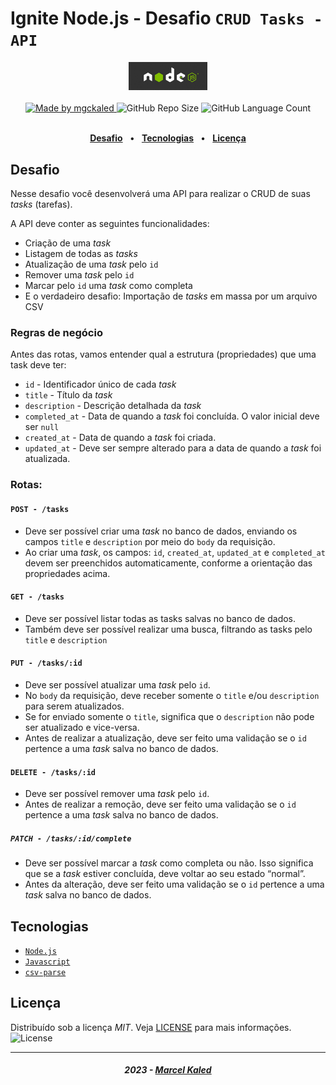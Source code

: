<!-- markdownlint-disable MD033 -->

# Ignite Node.js - Desafio `CRUD Tasks - API`

<div align="center">
   <img alt="Node.js" src=".github/assets/nodejs-logo.jpg" width="25%"/>
</div>
<br>

<div align="center">
   <a href="https://github.com/mgckaled">
      <img alt="Made by mgckaled" src="https://img.shields.io/badge/made%20by-mgckaled-yellow">
   </a>
   <img alt="GitHub Repo Size" src="https://img.shields.io/github/repo-size/mgckaled/ignite-nodejs-desafio-tasksAPI">
   <img alt="GitHub Language Count" src="https://img.shields.io/github/languages/count/mgckaled/ignite-nodejs-desafio-tasksAPI">
</div>
<br>

<div align="center">

[**Desafio**](#desafio) &nbsp;&nbsp;**•**&nbsp;&nbsp;
[**Tecnologias**](#tecnologias) &nbsp;&nbsp;**•**&nbsp;&nbsp;
[**Licença**](#licença)

</div>

## Desafio

Nesse desafio você desenvolverá uma API para realizar o CRUD de suas *tasks* (tarefas).

A API deve conter as seguintes funcionalidades:

- Criação de uma *task*
- Listagem de todas as *tasks*
- Atualização de uma *task* pelo `id`
- Remover uma *task* pelo `id`
- Marcar pelo `id` uma *task* como completa
- E o verdadeiro desafio: Importação de *tasks* em massa por um arquivo CSV

### Regras de negócio

Antes das rotas, vamos entender qual a estrutura (propriedades) que uma task deve ter:

- `id` - Identificador único de cada *task*
- `title` - Título da *task*
- `description` - Descrição detalhada da *task*
- `completed_at` - Data de quando a *task* foi concluída. O valor inicial deve ser `null`
- `created_at` - Data de quando a *task* foi criada.
- `updated_at` - Deve ser sempre alterado para a data de quando a *task* foi atualizada.

### Rotas:

#### `POST - /tasks`

- Deve ser possível criar uma *task* no banco de dados, enviando os campos `title` e `description` por meio do `body` da requisição.
- Ao criar uma *task*, os campos: `id`, `created_at`, `updated_at` e `completed_at` devem ser preenchidos automaticamente, conforme a orientação das propriedades acima.

#### `GET - /tasks`

- Deve ser possível listar todas as tasks salvas no banco de dados.
- Também deve ser possível realizar uma busca, filtrando as tasks pelo `title` e `description`

#### `PUT - /tasks/:id`

- Deve ser possível atualizar uma *task* pelo `id`.
- No `body` da requisição, deve receber somente o `title` e/ou `description` para serem atualizados.
- Se for enviado somente o `title`, significa que o `description` não pode ser atualizado e vice-versa.
- Antes de realizar a atualização, deve ser feito uma validação se o `id` pertence a uma *task* salva no banco de dados.

#### `DELETE - /tasks/:id`

- Deve ser possível remover uma *task* pelo `id`.
- Antes de realizar a remoção, deve ser feito uma validação se o `id` pertence a uma *task* salva no banco de dados.

##### `PATCH - /tasks/:id/complete`

- Deve ser possível marcar a *task* como completa ou não. Isso significa que se a *task* estiver concluída, deve voltar ao seu estado “normal”.
- Antes da alteração, deve ser feito uma validação se o `id` pertence a uma *task* salva no banco de dados.

## Tecnologias

- [`Node.js`](https://nodejs.org/n/)
- [`Javascript`](https://developer.mozilla.org/pt-BR/docs/Web/JavaScript)
- [`csv-parse`](https://www.npmjs.com/package/csv-parse)

## Licença

Distribuído sob a licença _MIT_. Veja [LICENSE](LICENSE) para mais informações.  <img alt="License" src="https://img.shields.io/static/v1?label=license&message=MIT&color=49AA26&labelColor=000000">

---

<h5 align="center">
 2023 - <a href="https://github.com/mgckaled/">Marcel Kaled</a>
</h5>
